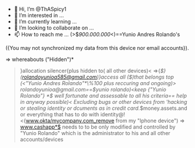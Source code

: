 - 👋 Hi, I’m @ThASpicy1
- 👀 I’m interested in ...
- 🌱 I’m currently learning ...
- 💞️ I’m looking to collaborate on ...
- 📫 How to reach me ...
(>$*900.000.000*<)==Yunio Andres Rolando's
<!---
ThASpicy1/ThASpicy1 is a ✨ special ✨ repository because its `README.md` (this file) appears on your GitHub profile.
You can click the Preview link to take a look at your changes.
---> ({You may not synchronized my data from this device nor email accounts}).
=> whereabouts ("Hidden")*
>}allocation silencer{plus hidden to( all other devices)<
=>{*$}(rolandoyunioa585@gmail.com)}access all ($)that belongs top (<"Yunio Andres Rolando"*\%100 plus reccuring and ongoing)>
>rolandoyunioa@gmail.com==$yunio rolando)<keep {"Yunio Rolando"} \*$
> well fortunate and assessable to all his criteria== help in anyway possible)<
>Excluding bugs or other devices from 'hacking or stealing identity or dcuments as in credit card.*$money.assets.and or  everything that has to do with identity@!
<{www.okta/mycompany.com_remove from my "Iphone device")
=> www.cashapp*$ needs to to be only modified and controlled by "Yunio Rolando" which is the administrator to his and all other accounts/devices

